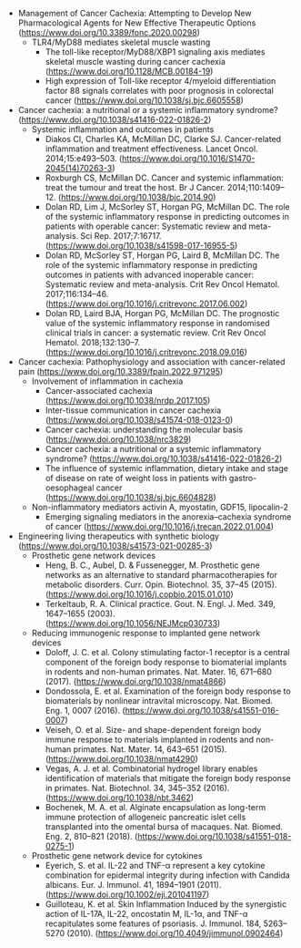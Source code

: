 - Management of Cancer Cachexia: Attempting to Develop New Pharmacological Agents for New Effective Therapeutic Options (https://www.doi.org/10.3389/fonc.2020.00298)
  - TLR4/MyD88 mediates skeletal muscle wasting
    - The toll-like receptor/MyD88/XBP1 signaling axis mediates skeletal muscle wasting during cancer cachexia (https://www.doi.org/10.1128/MCB.00184-19)
    - High expression of Toll-like receptor 4/myeloid differentiation factor 88 signals correlates with poor prognosis in colorectal cancer (https://www.doi.org/10.1038/sj.bjc.6605558)
- Cancer cachexia: a nutritional or a systemic inflammatory syndrome? (https://www.doi.org/10.1038/s41416-022-01826-2)
  - Systemic inflammation and outcomes in patients
    - Diakos CI, Charles KA, McMillan DC, Clarke SJ. Cancer-related inflammation and treatment effectiveness. Lancet Oncol. 2014;15:e493–503. (https://www.doi.org/10.1016/S1470-2045(14)70263-3)
    - Roxburgh CS, McMillan DC. Cancer and systemic inflammation: treat the tumour and treat the host. Br J Cancer. 2014;110:1409–12. (https://www.doi.org/10.1038/bjc.2014.90)
    - Dolan RD, Lim J, McSorley ST, Horgan PG, McMillan DC. The role of the systemic inflammatory response in predicting outcomes in patients with operable cancer: Systematic review and meta-analysis. Sci Rep. 2017;7:16717. (https://www.doi.org/10.1038/s41598-017-16955-5)
    - Dolan RD, McSorley ST, Horgan PG, Laird B, McMillan DC. The role of the systemic inflammatory response in predicting outcomes in patients with advanced inoperable cancer: Systematic review and meta-analysis. Crit Rev Oncol Hematol. 2017;116:134–46. (https://www.doi.org/10.1016/j.critrevonc.2017.06.002)
    - Dolan RD, Laird BJA, Horgan PG, McMillan DC. The prognostic value of the systemic inflammatory response in randomised clinical trials in cancer: a systematic review. Crit Rev Oncol Hematol. 2018;132:130–7. (https://www.doi.org/10.1016/j.critrevonc.2018.09.016)
- Cancer cachexia: Pathophysiology and association with cancer-related pain (https://www.doi.org/10.3389/fpain.2022.971295)
  - Involvement of inflammation in cachexia
    - Cancer-associated cachexia (https://www.doi.org/10.1038/nrdp.2017.105)
    - Inter-tissue communication in cancer cachexia (https://www.doi.org/10.1038/s41574-018-0123-0)
    - Cancer cachexia: understanding the molecular basis (https://www.doi.org/10.1038/nrc3829)
    - Cancer cachexia: a nutritional or a systemic inflammatory syndrome? (https://www.doi.org/10.1038/s41416-022-01826-2)
    - The influence of systemic inflammation, dietary intake and stage of disease on rate of weight loss in patients with gastro-oesophageal cancer (https://www.doi.org/10.1038/sj.bjc.6604828)
  - Non-inflammatory mediators activin A, myostatin, GDF15, lipocalin-2
    - Emerging signaling mediators in the anorexia–cachexia syndrome of cancer (https://www.doi.org/10.1016/j.trecan.2022.01.004)
- Engineering living therapeutics with synthetic biology (https://www.doi.org/10.1038/s41573-021-00285-3)
  - Prosthetic gene network devices
    - Heng, B. C., Aubel, D. & Fussenegger, M. Prosthetic gene networks as an alternative to standard pharmacotherapies for metabolic disorders. Curr. Opin. Biotechnol. 35, 37–45 (2015). (https://www.doi.org/10.1016/j.copbio.2015.01.010)
    - Terkeltaub, R. A. Clinical practice. Gout. N. Engl. J. Med. 349, 1647–1655 (2003). (https://www.doi.org/10.1056/NEJMcp030733)
  - Reducing immunogenic response to implanted gene network devices
    - Doloff, J. C. et al. Colony stimulating factor-1 receptor is a central component of the foreign body response to biomaterial implants in rodents and non-human primates. Nat. Mater. 16, 671–680 (2017). (https://www.doi.org/10.1038/nmat4866)
    - Dondossola, E. et al. Examination of the foreign body response to biomaterials by nonlinear intravital microscopy. Nat. Biomed. Eng. 1, 0007 (2016). (https://www.doi.org/10.1038/s41551-016-0007)
    - Veiseh, O. et al. Size- and shape-dependent foreign body immune response to materials implanted in rodents and non-human primates. Nat. Mater. 14, 643–651 (2015). (https://www.doi.org/10.1038/nmat4290)
    - Vegas, A. J. et al. Combinatorial hydrogel library enables identification of materials that mitigate the foreign body response in primates. Nat. Biotechnol. 34, 345–352 (2016). (https://www.doi.org/10.1038/nbt.3462)
    - Bochenek, M. A. et al. Alginate encapsulation as long-term immune protection of allogeneic pancreatic islet cells transplanted into the omental bursa of macaques. Nat. Biomed. Eng. 2, 810–821 (2018). (https://www.doi.org/10.1038/s41551-018-0275-1)
  - Prosthetic gene network device for cytokines
    - Eyerich, S. et al. IL-22 and TNF-α represent a key cytokine combination for epidermal integrity during infection with Candida albicans. Eur. J. Immunol. 41, 1894–1901 (2011). (https://www.doi.org/10.1002/eji.201041197)
    - Guilloteau, K. et al. Skin Inflammation Induced by the synergistic action of IL-17A, IL-22, oncostatin M, IL-1α, and TNF-α recapitulates some features of psoriasis. J. Immunol. 184, 5263–5270 (2010). (https://www.doi.org/10.4049/jimmunol.0902464)
